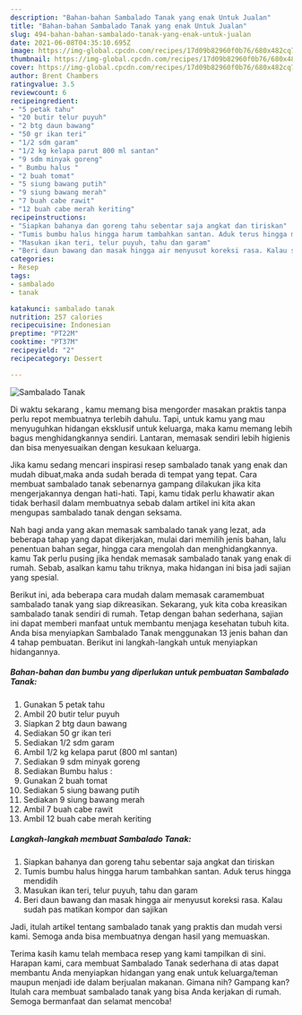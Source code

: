 ```yaml
---
description: "Bahan-bahan Sambalado Tanak yang enak Untuk Jualan"
title: "Bahan-bahan Sambalado Tanak yang enak Untuk Jualan"
slug: 494-bahan-bahan-sambalado-tanak-yang-enak-untuk-jualan
date: 2021-06-08T04:35:10.695Z
image: https://img-global.cpcdn.com/recipes/17d09b82960f0b76/680x482cq70/sambalado-tanak-foto-resep-utama.jpg
thumbnail: https://img-global.cpcdn.com/recipes/17d09b82960f0b76/680x482cq70/sambalado-tanak-foto-resep-utama.jpg
cover: https://img-global.cpcdn.com/recipes/17d09b82960f0b76/680x482cq70/sambalado-tanak-foto-resep-utama.jpg
author: Brent Chambers
ratingvalue: 3.5
reviewcount: 6
recipeingredient:
- "5 petak tahu"
- "20 butir telur puyuh"
- "2 btg daun bawang"
- "50 gr ikan teri"
- "1/2 sdm garam"
- "1/2 kg kelapa parut 800 ml santan"
- "9 sdm minyak goreng"
- " Bumbu halus "
- "2 buah tomat"
- "5 siung bawang putih"
- "9 siung bawang merah"
- "7 buah cabe rawit"
- "12 buah cabe merah keriting"
recipeinstructions:
- "Siapkan bahanya dan goreng tahu sebentar saja angkat dan tiriskan"
- "Tumis bumbu halus hingga harum tambahkan santan. Aduk terus hingga mendidih"
- "Masukan ikan teri, telur puyuh, tahu dan garam"
- "Beri daun bawang dan masak hingga air menyusut koreksi rasa. Kalau sudah pas matikan kompor dan sajikan"
categories:
- Resep
tags:
- sambalado
- tanak

katakunci: sambalado tanak 
nutrition: 257 calories
recipecuisine: Indonesian
preptime: "PT22M"
cooktime: "PT37M"
recipeyield: "2"
recipecategory: Dessert

---
```



![Sambalado Tanak](https://img-global.cpcdn.com/recipes/17d09b82960f0b76/680x482cq70/sambalado-tanak-foto-resep-utama.jpg)

Di waktu  sekarang , kamu memang bisa mengorder masakan praktis tanpa perlu repot membuatnya terlebih dahulu. Tapi, untuk kamu yang mau menyuguhkan hidangan eksklusif untuk keluarga, maka kamu memang lebih bagus menghidangkannya sendiri. Lantaran, memasak sendiri lebih higienis dan bisa menyesuaikan dengan kesukaan keluarga.

Jika kamu sedang mencari inspirasi resep sambalado tanak yang enak dan mudah dibuat,maka anda sudah berada di tempat yang tepat. Cara membuat sambalado tanak  sebenarnya gampang dilakukan jika kita mengerjakannya dengan hati-hati. Tapi, kamu tidak perlu khawatir akan tidak berhasil dalam membuatnya 
sebab dalam artikel ini kita akan mengupas sambalado tanak dengan seksama.  



Nah bagi anda yang akan memasak sambalado tanak yang lezat, ada beberapa tahap yang dapat dikerjakan, mulai dari memilih jenis bahan, lalu penentuan bahan segar, hingga cara mengolah dan menghidangkannya. kamu Tak perlu pusing jika hendak memasak sambalado tanak yang enak di rumah. Sebab, asalkan kamu  tahu triknya, maka hidangan ini bisa jadi sajian yang spesial.

Berikut ini, ada beberapa cara mudah dalam memasak caramembuat sambalado tanak yang siap dikreasikan. Sekarang, yuk kita coba kreasikan sambalado tanak sendiri di rumah. Tetap dengan bahan sederhana, sajian ini dapat memberi manfaat untuk membantu menjaga kesehatan tubuh kita. Anda bisa menyiapkan Sambalado Tanak menggunakan 13 jenis bahan dan 4 tahap pembuatan. Berikut ini langkah-langkah untuk menyiapkan hidangannya.

<!--inarticleads1-->

##### Bahan-bahan dan bumbu yang diperlukan untuk pembuatan Sambalado Tanak:

1. Gunakan 5 petak tahu
1. Ambil 20 butir telur puyuh
1. Siapkan 2 btg daun bawang
1. Sediakan 50 gr ikan teri
1. Sediakan 1/2 sdm garam
1. Ambil 1/2 kg kelapa parut (800 ml santan)
1. Sediakan 9 sdm minyak goreng
1. Sediakan  Bumbu halus :
1. Gunakan 2 buah tomat
1. Sediakan 5 siung bawang putih
1. Sediakan 9 siung bawang merah
1. Ambil 7 buah cabe rawit
1. Ambil 12 buah cabe merah keriting




<!--inarticleads2-->

##### Langkah-langkah membuat Sambalado Tanak:

1. Siapkan bahanya dan goreng tahu sebentar saja angkat dan tiriskan
1. Tumis bumbu halus hingga harum tambahkan santan. Aduk terus hingga mendidih
1. Masukan ikan teri, telur puyuh, tahu dan garam
1. Beri daun bawang dan masak hingga air menyusut koreksi rasa. Kalau sudah pas matikan kompor dan sajikan




Jadi, itulah artikel tentang  sambalado tanak  yang praktis dan mudah versi kami. Semoga anda bisa membuatnya dengan hasil yang memuaskan. 

Terima kasih kamu telah membaca resep yang kami tampilkan di sini. Harapan kami, cara membuat  Sambalado Tanak sederhana di atas dapat membantu Anda menyiapkan hidangan yang enak untuk keluarga/teman maupun menjadi ide dalam berjualan makanan. Gimana nih? Gampang kan? Itulah cara membuat sambalado tanak yang bisa Anda kerjakan di rumah. Semoga bermanfaat dan selamat mencoba!

